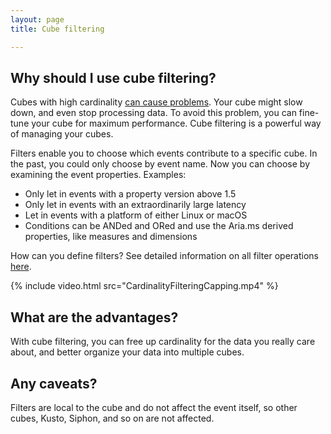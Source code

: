 ```yaml
---
layout: page
title: Cube filtering

---
```


## Why should I use cube filtering? 

Cubes with high cardinality [can cause problems](/developers/how-to/cardinality-tuning). Your cube might slow down, and even stop processing data. 
To avoid this problem, you can fine-tune your cube for maximum performance. Cube filtering is a powerful way of managing your cubes. 

Filters enable you to choose which events contribute to a specific cube. In the past, you could only choose by event name.
Now you can choose by examining the event properties. Examples:
- Only let in events with a property version above 1.5
- Only let in events with an extraordinarily large latency 
- Let in events with a platform of either Linux or macOS
- Conditions can be ANDed and ORed and use the Aria.ms derived properties, like measures and dimensions

How can you define filters? See detailed information on all filter operations [here](/developers/deep-dives/property-filters/). 

{% include video.html src="CardinalityFilteringCapping.mp4" %}

## What are the advantages? 

With cube filtering, you can free up cardinality for the data you really care about, and better organize your data into multiple cubes.
	 
## Any caveats? 

Filters are local to the cube and do not affect the event itself, so other cubes, Kusto, Siphon, and so on are not affected.

